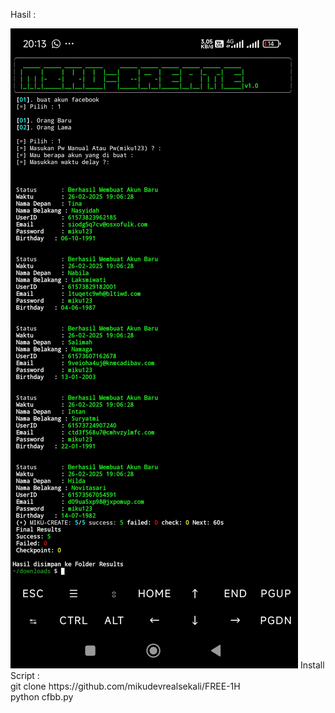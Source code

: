 <h>Hasil :<h>
<div class="container">
        <div class="profile-wrapper">
            <img src="Hasil.jpg" alt="Wanz Xploit" class="profile-img">
<h>Install Script :
<div> </div>git clone https://github.com/mikudevrealsekali/FREE-1H <div></div>
<div cd FREE-1H <div>
<div>python cfbb.py</div>
